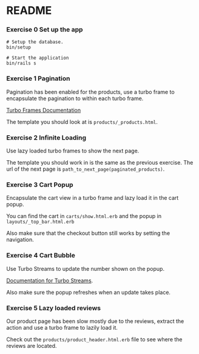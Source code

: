 # README

### Exercise 0 Set up the app

```
# Setup the database.
bin/setup

# Start the application
bin/rails s
```

### Exercise 1 Pagination

Pagination has been enabled for the products, use a turbo frame to encapsulate the pagination to within each turbo frame.

[Turbo Frames Documentation](https://turbo.hotwired.dev/handbook/frames)

The template you should look at is `products/_products.html`.

### Exercise 2 Infinite Loading

Use lazy loaded turbo frames to show the next page.

The template you should work in is the same as the previous exercise.
The url of the next page is `path_to_next_page(paginated_products)`.

### Exercise 3 Cart Popup

Encapsulate the cart view in a turbo frame and lazy load it in the cart popup.

You can find the cart in `carts/show.html.erb` and the popup in `layouts/_top_bar.html.erb`

Also make sure that the checkout button still works by setting the navigation.

### Exercise 4 Cart Bubble

Use Turbo Streams to update the number shown on the popup.

[Documentation for Turbo Streams](https://turbo.hotwired.dev/handbook/streams).

Also make sure the popup refreshes when an update takes place.

### Exercise 5 Lazy loaded reviews

Our product page has been slow mostly due to the reviews, extract the action and use a turbo frame to lazily load it.

Check out the ``products/product_header.html.erb`` file to see where the reviews are located.
